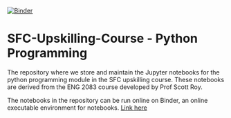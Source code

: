 [![Binder](https://mybinder.org/badge_logo.svg)](https://mybinder.org/v2/gh/SFC-Upskilling-Course/Python-Programming/HEAD)

# SFC-Upskilling-Course - Python Programming
The repository where we store and maintain the Jupyter notebooks for the python programming module in the SFC upskilling course. These notebooks are derived from the ENG 2083 course developed by Prof Scott Roy.

The notebooks in the repository can be run online on Binder, an online executable environment for notebooks. [Link here](https://mybinder.org/v2/gh/SFC-Upskilling-Course/Python-Programming/HEAD)